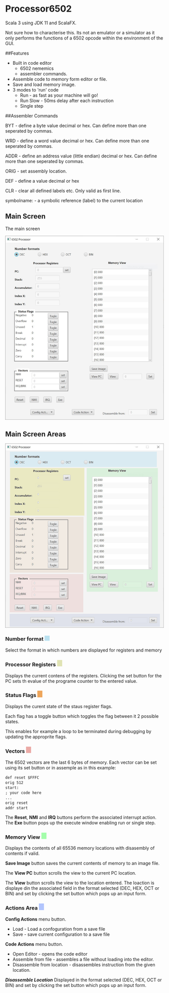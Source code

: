 # Processor6502

Scala 3 using JDK 11 and ScalaFX.

Not sure how to characterise this. Its not an emulator or a simulator as it only performs the functions of a 6502 opcode within the environment of the GUI.

##Features
* Built in code editor
  * 6502 nememics 
  * assembler commands.
* Assemble code to memory form editor or file.
* Save and load memory image.
* 3 modes to 'run' code
  * Run - as fast as your machine will go!
  * Run Slow - 50ms delay after each instruction
  * Single step


##Assembler Commands

BYT - define a byte value decimal or hex. Can define more than one seperated by commas.

WRD - define a word value decimal or hex. Can define more than one seperated by commas.

ADDR - define an address value (little endian) decimal or hex. Can define more than one seperated by commas.

ORIG - set assembly location.

DEF - define a value decimal or hex

CLR - clear all defined labels etc. Only valid as first line.

symbolname: - a symbolic reference (label) to the current location

## Main Screen

The main screen

<img width="518" alt="MainScreen" src="images/MainScreen.png">

## Main Screen Areas

<img width="518" alt="Areas of the MainScreen" src="images/MainScreen_areas.png">

### Number format <img width="16" alt="palrblue" src="images/palebluedot.png">

Select the format in which numbers are displayed for registers and memory

### Processor Registers <img width="16" alt="paleyellow" src="images/paleyellowdot.jpg">

Displays the current contens of the registers.
Clicking the set button for the PC sets th evalue of the programe counter to the entered value.

### Status Flags <img width="16" alt="paleyellow" src="images/paleorangedot.jpg">

Displays the curent state of the staus register flags.

Each flag has a toggle button which toggles the flag between it 2 possible states.

This enables for example a loop to be terminated during debugging by updating the approprite flags.

### Vectors <img width="16" alt="paleyellow" src="images/palereddot.jpg">

The 6502 vectors are the last 6 bytes of memory.
Each vector can be set using its set button or in assemple as in this example:

    def reset $FFFC
    orig 512
    start:
    ; your code here
    ...
    orig reset
    addr start

The **Reset**, **NMI** and **IRQ** buttons perform the associated interrupt action. The **Exe** button pops up the execute window enabling run or single step.

### Memory View <img width="16" alt="palegreen" src="images/palegreendot.jpg">

Displays the contents of all 65536 memory locations with disasembly of contents if valid.

**Save Image** button saves the current contents of memory to an image file.

The **View PC** button scrolls the view to the current PC location.

The **View** button scrolls the view to the location entered. The loaction is displaye din the associated field in the format selected (DEC, HEX, OCT or BIN) and set by clicking the set button which pops up an input form.

### Actions Area <img width="16" alt="palepurple" src="images/palepurpledot.jpg">

**Config Actions** menu button.
* Load - Load a confoguration from a save file
* Save - save current configuration to a save file

**Code Actions** menu button.
* Open Editor - opens the code editor
* Assemble from file - assembles a file without loading into the editor.
* Disassemble from location - disassembles instruction from the given location.

***Disassemble Location***
Displayed in the format selected (DEC, HEX, OCT or BIN) and set by clicking the set button which pops up an input form.